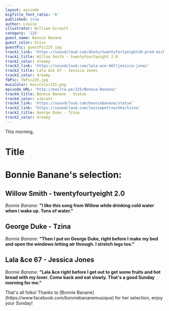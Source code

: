 ```yaml
---
layout: episode
bigTitle_font_ratio: '6'
published: true
author: Louise
illustrator: William Girault
category: '225'
guest_name: Bonnie Banane
guest_color: bliss
guestPic: guestPic225.jpg
track1_link: 'https://soundcloud.com/dhatu/twentyfortyeight20-prod-michael-cera'
track1_title: Willow Smith - twentyfourtyeight 2.0
track1_color: dreamy
track3_link: 'https://soundcloud.com/lala-ace-667/jessica-jones'
track3_title: Lala &Ce 67 - Jessica Jones
track3_color: dreamy
fbPic: fbPic225.jpg
musiColor: musiColor225.png
episode_URL: 'http://mailta.pe/225/Bonnie-Banane/'
track4_title: Bonnie Banane - Statue
track4_color: vibrant
track4_link: 'https://soundcloud.com/bonniebanane/statue'
track2_link: 'https://soundcloud.com/louisepetrouchka/tzina'
track2_title: George Duke - Tzina
track2_color: dreamy
---
```

<p id="introduction">This morning,</p>

# Title



# Bonnie Banane's selection:

## Willow Smith - twentyfourtyeight 2.0
_Bonnie Banane_: **"**I like this song from Willow while drinking cold water when i wake up.
Tons of water.**"**

## George Duke - Tzina
_Bonnie Banane_: **"**Then I put on George Duke, right before I make my bed and open the windows
letting air through.
I stretch legs too.**"**

## Lala &ce 67 - Jessica Jones
_Bonnie Banane_: **"**Lala &ce right before I get out to get some fruits and hot bread with my lover.
Come back and eat slowly.
That's a good Sunday morning for me.**"**

<p id="outroduction">That's all folks! Thanks to [Bonnie Banane](https://www.facebook.com/bonniebananemusique) for her selection, enjoy your Sunday!</p>
